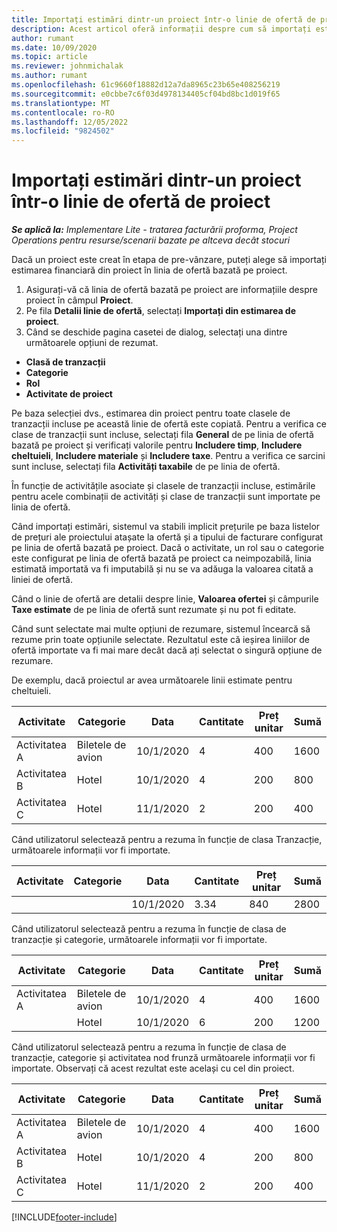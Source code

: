 ```yaml
---
title: Importați estimări dintr-un proiect într-o linie de ofertă de proiect
description: Acest articol oferă informații despre cum să importați estimări dintr-un proiect într-o linie de ofertă de proiect.
author: rumant
ms.date: 10/09/2020
ms.topic: article
ms.reviewer: johnmichalak
ms.author: rumant
ms.openlocfilehash: 61c9660f18882d12a7da8965c23b65e408256219
ms.sourcegitcommit: e0cbbe7c6f03d4978134405cf04bd8bc1d019f65
ms.translationtype: MT
ms.contentlocale: ro-RO
ms.lasthandoff: 12/05/2022
ms.locfileid: "9824502"
---
```

# <a name="import-estimates-from-a-project-to-a-project-quote-line"></a>Importați estimări dintr-un proiect într-o linie de ofertă de proiect 

_**Se aplică la:** Implementare Lite - tratarea facturării proforma, Project Operations pentru resurse/scenarii bazate pe altceva decât stocuri_

Dacă un proiect este creat în etapa de pre-vânzare, puteți alege să importați estimarea financiară din proiect în linia de ofertă bazată pe proiect.

1. Asigurați-vă că linia de ofertă bazată pe proiect are informațiile despre proiect în câmpul **Proiect**.
2. Pe fila **Detalii linie de ofertă**, selectați **Importați din estimarea de proiect**.
3. Când se deschide pagina casetei de dialog, selectați una dintre următoarele opțiuni de rezumat.

  - **Clasă de tranzacții**
  - **Categorie**
  - **Rol** 
  - **Activitate de proiect**

Pe baza selecției dvs., estimarea din proiect pentru toate clasele de tranzacții incluse pe această linie de ofertă este copiată. Pentru a verifica ce clase de tranzacții sunt incluse, selectați fila **General** de pe linia de ofertă bazată pe proiect și verificați valorile pentru **Includere timp**, **Includere cheltuieli**, **Includere materiale** și **Includere taxe**.  Pentru a verifica ce sarcini sunt incluse, selectați fila **Activități taxabile** de pe linia de ofertă.

În funcție de activitățile asociate și clasele de tranzacții incluse, estimările pentru acele combinații de activități și clase de tranzacții sunt importate pe linia de ofertă.

Când importați estimări, sistemul va stabili implicit prețurile pe baza listelor de prețuri ale proiectului atașate la ofertă și a tipului de facturare configurat pe linia de ofertă bazată pe proiect. Dacă o activitate, un rol sau o categorie este configurat pe linia de ofertă bazată pe proiect ca neimpozabilă, linia estimată importată va fi imputabilă și nu se va adăuga la valoarea citată a liniei de ofertă.

Când o linie de ofertă are detalii despre linie, **Valoarea ofertei** și câmpurile **Taxe estimate** de pe linia de ofertă sunt rezumate și nu pot fi editate.

Când sunt selectate mai multe opțiuni de rezumare, sistemul încearcă să rezume prin toate opțiunile selectate. Rezultatul este că ieșirea liniilor de ofertă importate va fi mai mare decât dacă ați selectat o singură opțiune de rezumare.

De exemplu, dacă proiectul ar avea următoarele linii estimate pentru cheltuieli.

| Activitate | Categorie | Data | Cantitate | Preț unitar | Sumă |
| --- | --- | --- | --- | --- | --- |
| Activitatea A | Biletele de avion | 10/1/2020 | 4 | 400 | 1600 |
| Activitatea B | Hotel | 10/1/2020 | 4 | 200 | 800 |
| Activitatea C | Hotel | 11/1/2020 | 2 | 200 | 400 |

Când utilizatorul selectează pentru a rezuma în funcție de clasa Tranzacție, următoarele informații vor fi importate.

| Activitate | Categorie | Data | Cantitate | Preț unitar | Sumă |
| --- | --- | --- | --- | --- | --- |
|||10/1/2020 | 3.34 | 840 | 2800 |

Când utilizatorul selectează pentru a rezuma în funcție de clasa de tranzacție și categorie, următoarele informații vor fi importate.

| Activitate | Categorie | Data | Cantitate | Preț unitar | Sumă |
| --- | --- | --- | --- | --- | --- |
| Activitatea A | Biletele de avion | 10/1/2020 | 4 | 400 | 1600 |
| | Hotel | 10/1/2020 | 6 | 200 | 1200 |

Când utilizatorul selectează pentru a rezuma în funcție de clasa de tranzacție, categorie și activitatea nod frunză următoarele informații vor fi importate. Observați că acest rezultat este același cu cel din proiect.

| Activitate | Categorie | Data | Cantitate | Preț unitar | Sumă |
| --- | --- | --- | --- | --- | --- |
| Activitatea A | Biletele de avion | 10/1/2020 | 4 | 400 | 1600 |
| Activitatea B | Hotel | 10/1/2020 | 4 | 200 | 800 |
| Activitatea C | Hotel | 11/1/2020 | 2 | 200 | 400 |


[!INCLUDE[footer-include](../../includes/footer-banner.md)]
